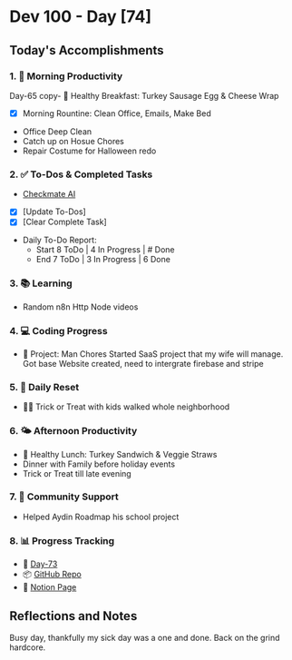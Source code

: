 # Dev 100 - Day [74]

## Today's Accomplishments

### 1. 🌅 Morning Productivity

Day-65 copy- 🍳 Healthy Breakfast: Turkey Sausage Egg & Cheese Wrap
- [x] Morning Rountine: Clean Office, Emails, Make Bed
- Office Deep Clean
- Catch up on Hosue Chores
- Repair Costume for Halloween redo

### 2. ✅ To-Dos & Completed Tasks

- [Checkmate AI](https://checkmate-ai.vercel.app/)
- [x] [Update To-Dos]
- [x] [Clear Complete Task]
- Daily To-Do Report: 
    - Start 8 ToDo | 4 In Progress | # Done 
    - End 7 ToDo | 3 In Progress | 6 Done

### 3. 📚 Learning

- Random n8n Http Node videos

### 4. 💻 Coding Progress


- 🦺 Project: Man Chores Started SaaS project that my wife will manage. Got base Website created, need to intergrate firebase and stripe


### 5. 🔄 Daily Reset

- 🏋️‍♂️ Trick or Treat with kids walked whole neighborhood

### 6. 🌤️ Afternoon Productivity

- 🍱 Healthy Lunch: Turkey Sandwich & Veggie Straws
- Dinner with Family before holiday events
- Trick or Treat till late evening

### 7. 🤝 Community Support

- Helped Aydin Roadmap his school project

### 8. 📊 Progress Tracking

- 🏫 [Day-73](https://www.skool.com/universityofcode/dev-100-day-73)
- 📦 [GitHub Repo](https://github.com/Digitl-Alchemyst/dev100/blob/main/Day-73/day73.md)
- 📄 [Notion Page](https://liberating-galley-48d.notion.site/Dev100-Coding-Lifestyle-Challenge-a85ec9fba3ce41f3b29d581a1a85d92b?pvs=4)

## Reflections and Notes

Busy day, thankfully my sick day was a one and done. Back on the grind hardcore.
